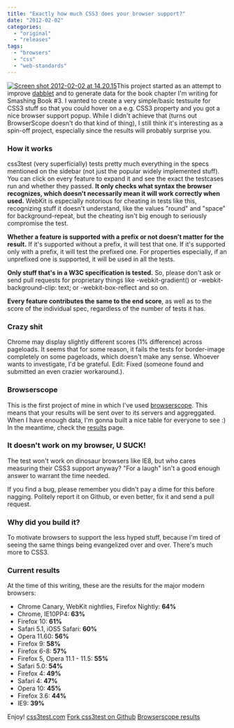 ```yaml
---
title: "Exactly how much CSS3 does your browser support?"
date: "2012-02-02"
categories:
  - "original"
  - "releases"
tags:
  - "browsers"
  - "css"
  - "web-standards"
---
```


[![](images/Screen-shot-2012-02-02-at-14.20.15--300x187.png "Screen shot 2012-02-02 at 14.20.15")](images/Screen-shot-2012-02-02-at-14.20.15-.png)This project started as an attempt to improve [dabblet](http://dabblet.com) and to generate data for the book chapter I'm writing for Smashing Book #3. I wanted to create a very simple/basic testsuite for CSS3 stuff so that you could hover on a e.g. CSS3 property and you got a nice browser support popup. While I didn't achieve that (turns out BrowserScope doesn't do that kind of thing), I still think it's interesting as a spin-off project, especially since the results will probably surprise you.

### How it works

css3test (very superficially) tests pretty much everything in the specs mentioned on the sidebar (not just the popular widely implemented stuff). You can click on every feature to expand it and see the exact the testcases run and whether they passed. **It only checks what syntax the browser recognizes, which doesn't necessarily mean it will work correctly when used.** WebKit is especially notorious for cheating in tests like this, recognizing stuff it doesn't understand, like the values "round" and "space" for background-repeat, but the cheating isn't big enough to seriously compromise the test.

**Whether a feature is supported with a prefix or not doesn't matter for the result.** If it's supported without a prefix, it will test that one. If it's supported only with a prefix, it will test the prefixed one. For properties especially, if an unprefixed one is supported, it will be used in all the tests.

**Only stuff that's in a W3C specification is tested.** So, please don't ask or send pull requests for proprietary things like -webkit-gradient() or -webkit-background-clip: text; or -webkit-box-reflect and so on.

**Every feature contributes the same to the end score**, as well as to the score of the individual spec, regardless of the number of tests it has.

### Crazy shit

Chrome may display slightly different scores (1% difference) across pageloads. It seems that for some reason, it fails the tests for border-image completely on some pageloads, which doesn't make any sense. Whoever wants to investigate, I'd be grateful. Edit: Fixed (someone found and submitted an even crazier workaround.).

### Browserscope

This is the first project of mine in which I've used [browserscope](http://www.browserscope.org/user/settings). This means that your results will be sent over to its servers and aggreggated. When I have enough data, I'm gonna built a nice table for everyone to see :) In the meantime, check the [results](http://www.browserscope.org/browse?category=usertest_agt1YS1wcm9maWxlcnINCxIEVGVzdBidzawNDA) page.

### It doesn't work on my browser, U SUCK!

The test won't work on dinosaur browsers like IE8, but who cares measuring their CSS3 support anyway? "For a laugh" isn't a good enough answer to warrant the time needed.

If you find a bug, please remember you didn't pay a dime for this before nagging. Politely report it on Github, or even better, fix it and send a pull request.

### Why did you build it?

To motivate browsers to support the less hyped stuff, because I'm tired of seeing the same things being evangelized over and over. There's much more to CSS3.

### Current results

At the time of this writing, these are the results for the major modern browsers:

- Chrome Canary, WebKit nightlies, Firefox Nightly: **64%**
- Chrome, IE10PP4: **63%**
- Firefox 10: **61%**
- Safari 5.1, iOS5 Safari: **60%**
- Opera 11.60: **56%**
- Firefox 9: **58%**
- Firefox 6-8: **57%**
- Firefox 5, Opera 11.1 - 11.5: **55%**
- Safari 5.0: **54%**
- Firefox 4: **49%**
- Safari 4: **47%**
- Opera 10: **45%**
- Firefox 3.6: **44%**
- IE9: **39%**

Enjoy! [css3test.com](http://css3test.com) [Fork css3test on Github](https://github.com/LeaVerou/css3test) [Browserscope results](http://www.browserscope.org/browse?category=usertest_agt1YS1wcm9maWxlcnINCxIEVGVzdBidzawNDA)
